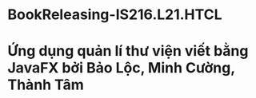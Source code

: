 # BookReleasing-IS216.L21.HTCL
# Ứng dụng quản lí thư viện viết bằng JavaFX bởi Bảo Lộc, Minh Cường, Thành Tâm

